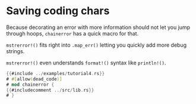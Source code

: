 # Saving coding chars

Because decorating an error with more information should not
let you jump through hoops, `chainerror` has a quick macro for that.

`mstrerror!()` fits right into `.map_err()` letting you quickly add
more debug strings.

`mstrerror!()` even understands `format!()` syntax like `println!()`.

~~~rust
{{#include ../examples/tutorial4.rs}}
# #[allow(dead_code)]
# mod chainerror {
{{#includecomment ../src/lib.rs}}
# }
~~~